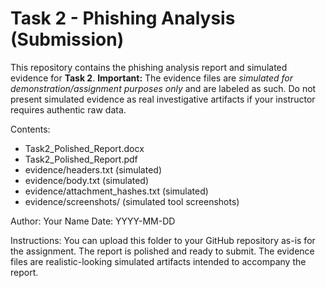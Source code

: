# Task 2 - Phishing Analysis (Submission)
This repository contains the phishing analysis report and simulated evidence for **Task 2**.
**Important:** The evidence files are *simulated for demonstration/assignment purposes only* and are labeled as such. Do not present simulated evidence as real investigative artifacts if your instructor requires authentic raw data.


Contents:
- Task2_Polished_Report.docx
- Task2_Polished_Report.pdf
- evidence/headers.txt (simulated)
- evidence/body.txt (simulated)
- evidence/attachment_hashes.txt (simulated)
- evidence/screenshots/ (simulated tool screenshots)

Author: Your Name
Date: YYYY-MM-DD

Instructions: You can upload this folder to your GitHub repository as-is for the assignment. The report is polished and ready to submit. The evidence files are realistic-looking simulated artifacts intended to accompany the report.
